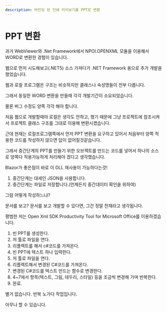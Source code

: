 ```yaml
---
description: 바인딩 된 인쇄 미리보기를 PPT로 변환
---
```


# PPT 변환

과거 WebViewer와 .Net Framework에서 NPOI.OPENXML 모듈을 이용해서 WORD로 변환한 경험이 있습니다.&#x20;



웹으로 먼저 시도해보고(.NET5) 소스 가져다가 .NET Framework 용으로 추가 개발을 했었습니다.&#x20;

웹과 로컬 프로그램은 구조는 비슷하지만 클래스나 속성명들이 전부 다릅니다.&#x20;

그래서 동일한 WORD 변환을 만들때 각각 개발기간이 소요되었습니다.

물론 버그 수정도 양쪽 각각 해야 합니다.



처음 웹으로 개발할때야 로컬은 생각도 안하고, 했기 때문에 그냥 프로젝트에 참조시켜서 프로젝트 클래스 구조를 그대로 이용해 변환시켰습니다.



근데 현재는 로컬프로그램쪽에서  먼저 PPT 변환을 요구하고 있어서 처음부터 양쪽 적용한 코드를 작성하지 않으면 답이 없어질것같습니다.&#x20;



그래서 중간단계의 PPT를 만들기 위한 오브젝트를 만드는 코드를 넣어서 하나의 소스로 양쪽다 적용가능하게 처리해야 겠다고 생각했습니다.&#x20;



Blazor가 좋은점이 바로 이 DLL 재사용이 가능하다는것!



1. 중간단계는 대세인 JSON을 사용합니다.
2. 중간단계는 파일로 저장합니다.(언제든지 중간데이터 확인을 위하여)



그럼 어떻게 작성하느냐?

문서를 보고? 문서를 보고 개발할 수 있다면, 그건 정말 천재라고 생각됩니다.&#x20;



평범한 저는 Open Xml SDK Productivity Tool for Microsoft Office를 이용하겠습니다.&#x20;

1. 빈 PPT를 생성한다.
2. 저 툴로 파일을 연다.
3. 리플렉트를 해서 c#코드를 가져온다.
4. 빈 PPT에 텍스트 하나 입력한다.
5. 저 툴로 파일을 연다.
6. 리플렉트해서 변경된 C#코드를 가져온다.
7. 변경된 C#코드를 텍스트 만드는 함수로 변경한다.
8. 4\~7에서 항목(텍스트,  그림, 테두리, 스타일) 등을 조금씩 변경해 가며 반복한다.&#x20;
9. 완료.

별거 없습니다. 반복 노가다 작업입니다.&#x20;

아무나 할 수 있습니다.&#x20;





